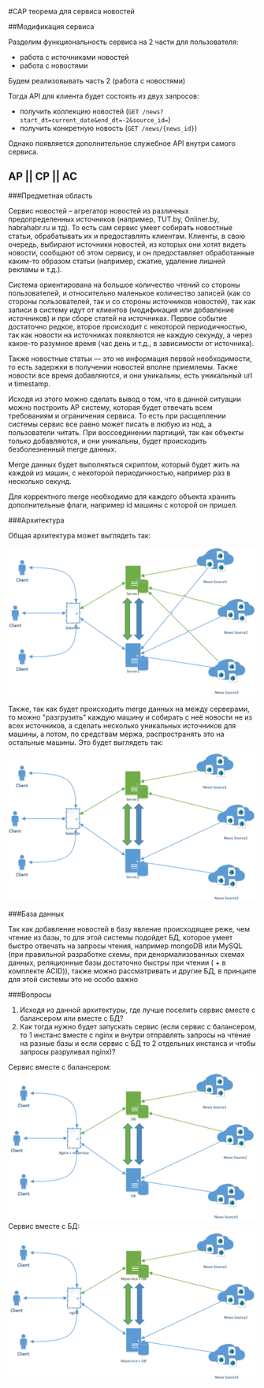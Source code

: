 #CAP теорема для сервиса новостей

##Модификация сервиса

Разделим функциональность сервиса на 2 части для пользователя:
  - работа с источниками новостей
  - работа с новостями

Будем реализовывать часть 2 (работа с новостями)

Тогда API для клиента будет состоять из двух запросов:
 - получить коллекцию новостей (```GET /news?start_dt=current_date&end_dt=-2&source_id=```)
 - получить конкретную новость (```GET /news/{news_id}```)
 
Однако появляется дополнительное служебное API внутри самого сервиса.

## AP || CP || AC

###Предметная область

Сервис новостей – агрегатор новостей из различных предопределенных источников (например, TUT.by, Onliner.by, habrahabr.ru и тд). То есть сам сервис умеет собирать новостные статьи, обрабатывать их и предоставлять клиентам. Клиенты, в свою очередь, выбирают источники новостей, из которых они хотят видеть новости, сообщают об этом сервису, и он предоставляет обработанные каким-то образом статьи (например, сжатие, удаление лишней рекламы и т.д.). 

Система ориентирована на большое количество чтений со стороны пользователей, и относительно маленькое количество записей (как со стороны пользователей, так и со стороны источников новостей), так как записи в систему идут от клиентов (модификация или добавление источников) и при сборе статей на источниках. Первое событие достаточно редкое, второе происходит с некоторой периодичностью, так как новости на источниках появляются не каждую секунду, а через какое-то разумное время (час день и т.д., в зависимости от источника).

Также новостные статьи — это не информация первой необходимости, то есть задержки в получении новостей вполне приемлемы.
Также новости все время добавляются, и они уникальны, есть уникальный url и timestamp.

Исходя из этого можно сделать вывод о том, что в данной ситуации можно построить AP систему, которая будет отвечать всем требованиям и ограничения сервиса. То есть при расщеплении системы сервис все равно может писать в любую из нод, а пользователи читать. При воссоединении партиций, так как объекты только добавляются, и они уникальны, будет происходить безболезненный merge данных.

Merge данных будет выполняться скриптом, который будет жить на каждой из машин, с некоторой периодичностью, например раз в несколько секунд. 

Для корректного merge необходимо для каждого объекта хранить дополнительные флаги, например id машины с которой он пришел.

###Архитектура

Общая архитектура может выглядеть так:

![alt tag](https://github.com/EvgeniyPrudnikov/Magistracy/blob/master/WebServices/CAP/src/web.PNG)

Также, так как будет происходить merge данных на между серверами, то можно "разгрузить" каждую машину и собирать с неё новости не из всех источников, а сделать несколько уникальных источников для машины, а потом, по средствам мержа, распространять это на остальные машины.
Это будет выглядеть так:

![alt tag](https://github.com/EvgeniyPrudnikov/Magistracy/blob/master/WebServices/CAP/src/web2.PNG)

###База данных

Так как добавление новостей в базу явление происходящее реже, чем чтение из базы, то для этой системы подойдет БД, которое умеет быстро отвечать на запросы чтения, например mongoDB или MySQL (при правильной разработке схемы, при денормализованных схемах данных, реляционные базы достаточно быстры при чтении ( + в комплекте ACID)), также можно рассматривать и другие БД, в принципе для этой системы это не особо важно

###Вопросы

1. Исходя из данной архитектуры, где лучше поселить сервис вместе с балансером или вместе с БД?
2. Как тогда нужно будет запускать сервис (если сервис с балансером, то 1 инстанс вместе с nginx и внутри отправлять запросы на чтение на разные базы и если сервис с БД то 2 отдельных инстанса и чтобы запросы разруливал nginx)?

Сервис вместе с балансером:
![alt tag](https://github.com/EvgeniyPrudnikov/Magistracy/blob/master/WebServices/CAP/src/web4.PNG)
Сервис вместе с БД:
![alt tag](https://github.com/EvgeniyPrudnikov/Magistracy/blob/master/WebServices/CAP/src/web3.PNG)
